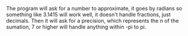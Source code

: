 The program will ask for a number to approximate, it goes by radians so something like 3.1415 will work well, it doesn't handle fractions, just decimals.
Then it will ask for a precision, which represents the n of the sumation, 7 or higher will handle anything within -pi to pi.
